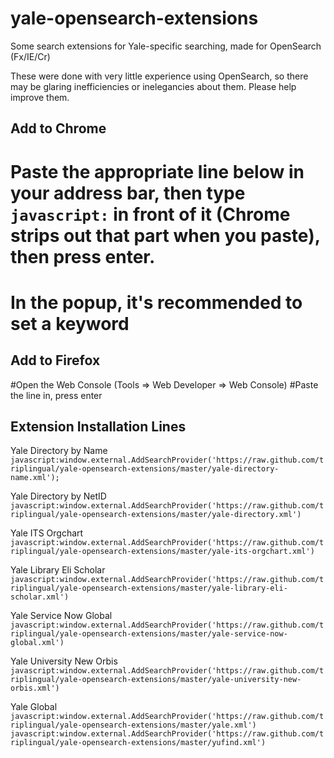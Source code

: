 yale-opensearch-extensions
==========================

Some search extensions for Yale-specific searching, made for OpenSearch (Fx/IE/Cr)

These were done with very little experience using OpenSearch, so there may be glaring inefficiencies or inelegancies about them. Please help improve them.


Add to Chrome
-------------
# Paste the appropriate line below in your address bar, then type `javascript:` in front of it (Chrome strips out that part when you paste), then press enter.
# In the popup, it's recommended to set a keyword


Add to Firefox
--------------
#Open the Web Console (Tools => Web Developer => Web Console)
#Paste the line in, press enter


Extension Installation Lines
-------

Yale Directory by Name
`javascript:window.external.AddSearchProvider('https://raw.github.com/triplingual/yale-opensearch-extensions/master/yale-directory-name.xml');`

Yale Directory by NetID
`javascript:window.external.AddSearchProvider('https://raw.github.com/triplingual/yale-opensearch-extensions/master/yale-directory.xml')`

Yale ITS Orgchart
`javascript:window.external.AddSearchProvider('https://raw.github.com/triplingual/yale-opensearch-extensions/master/yale-its-orgchart.xml')`

Yale Library Eli Scholar
`javascript:window.external.AddSearchProvider('https://raw.github.com/triplingual/yale-opensearch-extensions/master/yale-library-eli-scholar.xml')`

Yale Service Now Global
`javascript:window.external.AddSearchProvider('https://raw.github.com/triplingual/yale-opensearch-extensions/master/yale-service-now-global.xml')`

Yale University New Orbis
`javascript:window.external.AddSearchProvider('https://raw.github.com/triplingual/yale-opensearch-extensions/master/yale-university-new-orbis.xml')`

Yale Global
`javascript:window.external.AddSearchProvider('https://raw.github.com/triplingual/yale-opensearch-extensions/master/yale.xml')`
`javascript:window.external.AddSearchProvider('https://raw.github.com/triplingual/yale-opensearch-extensions/master/yufind.xml')`
